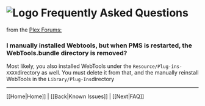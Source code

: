 # ![Logo](https://github.com/ukdtom/WebTools.bundle/blob/master/Wiki/WebTools/Logos/WebTools-48x48.png) Frequently Asked Questions
from the [Plex Forums:](http://forums.plex.tv/discussion/126254)

### I manually installed Webtools, but when PMS is restarted, the WebTools.bundle directory is removed?
Most likely, you also installed WebTools under the `Resource/Plug-ins-XXXX`directory as well. You must delete it from that, and the manually reinstall WebTools in the `Library/Plug-Ins`directory

***

[[Home|Home]] | [[Back|Known Issues]] | [[Next|FAQ]]